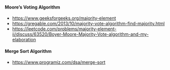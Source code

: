 #### Moore’s Voting Algorithm

  * https://www.geeksforgeeks.org/majority-element
  * https://gregable.com/2013/10/majority-vote-algorithm-find-majority.html
  * https://leetcode.com/problems/majority-element-ii/discuss/63520/Boyer-Moore-Majority-Vote-algorithm-and-my-elaboration

#### Merge Sort Algorithm
  * https://www.programiz.com/dsa/merge-sort
